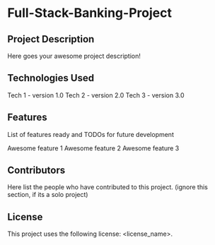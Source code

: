 # Full-Stack-Banking-Project

## Project Description
Here goes your awesome project description!

## Technologies Used
Tech 1 - version 1.0
Tech 2 - version 2.0
Tech 3 - version 3.0

## Features
List of features ready and TODOs for future development

Awesome feature 1
Awesome feature 2
Awesome feature 3

## Contributors
Here list the people who have contributed to this project. (ignore this section, if its a solo project)

## License
This project uses the following license: <license_name>.
